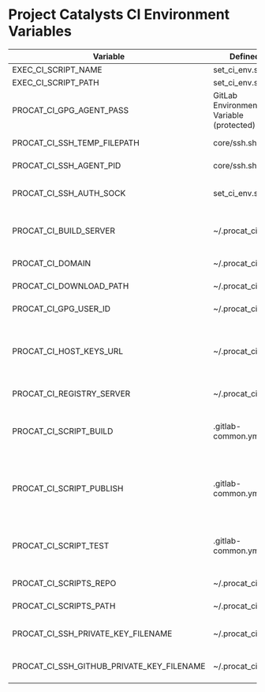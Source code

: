 # Project Catalysts CI Environment Variables

| Variable | Defined In | Description | Example  | Default  |
|----------|------------|-------------|----------|----------|
| EXEC_CI_SCRIPT_NAME | set_ci_env.sh | The CI script being executed | ./build.sh | n/a - calculated |
| EXEC_CI_SCRIPT_PATH | set_ci_env.sh | The path to the CI script being executed | . | n/a - calculated |
| PROCAT_CI_GPG_AGENT_PASS | GitLab Environment Variable (protected) | The password to GPG on the build server, used to gain access to other secrets such as docker login credentials | n/a | n/a - required |
| PROCAT_CI_SSH_TEMP_FILEPATH | core/ssh.sh | The temporary file used to hold the path to the the ssh agent created to support CI processes | n/a | n/a - calculated |
| PROCAT_CI_SSH_AGENT_PID | core/ssh.sh | The process ID of the ssh agent created to support CI processes | n/a | n/a - calculated |
| PROCAT_CI_SSH_AUTH_SOCK | set_ci_env.sh | The value to temporarily set to the SSH_AUTH_SOCK variable to when SSH is used within a CI process | n/a | n/a - calculated |
| PROCAT_CI_BUILD_SERVER | ~/.procat_ci_env.sh | The web server that acts as your organisation's build server (the server that hosts common build artefacts that are not stored within git). | build.registry.example.com | n/a - required   |
| PROCAT_CI_DOMAIN | ~/.procat_ci_env.sh | The domain name for the organisation (the domain that the CI services execute within).| example.com | n/a - required   |
| PROCAT_CI_DOWNLOAD_PATH | ~/.procat_ci_env.sh | The path used to cache dependencies / downloads sourced from the internet. | ~/downloads | ~/downloads || PROCAT_CI_GIT_SERVER | ~/.procat_ci_env.sh | The server that hosts the organisation's GIT source code repository. | gitlab.example.com | n/a - required   |
| PROCAT_CI_GPG_USER_ID | ~/.procat_ci_env.sh | The ID of the GPG user that was used to protect docker and registry passwords. | billy | ${USER} |
| PROCAT_CI_HOST_KEYS_URL | ~/.procat_ci_env.sh | Used to create a combined known_hosts file.  PROCAT_CI_HOST_KEYS_URL can be specified as an HTTP server URL that returns directory listings in JSON format, such as caddy.  Refer to the alpine-bash and debian-bash projects for example usage. | http://build.example.com/host_keys/ | n/a |
| PROCAT_CI_REGISTRY_SERVER | ~/.procat_ci_env.sh | The server that hosts the organisation's docker registry. | registry.example.com | n/a - required   |
| PROCAT_CI_SCRIPT_BUILD | .gitlab-common.yml | (.gitlab-ci.yml) The name of the script to execute in the build stage, e.g.<br>build:<br>&nbsp;&nbsp;script:<br>&nbsp;&nbsp;&nbsp;&nbsp;- PROCAT_CI_SCRIPT_BUILD='./mybuild.sh' | ./build.sh | ./build.sh |
| PROCAT_CI_SCRIPT_PUBLISH | .gitlab-common.yml | (.gitlab-ci.yml) The name of the script to execute in the build stage, e.g.<br>publish:<br>&nbsp;&nbsp;script:<br>&nbsp;&nbsp;&nbsp;&nbsp;- PROCAT_CI_SCRIPT_PUBLISH='./mypublish.sh' | ./publish.sh | ./publish.sh |
| PROCAT_CI_SCRIPT_TEST | .gitlab-common.yml |(.gitlab-ci.yml) The name of the script to execute in the test stage, e.g.<br>test:<br>&nbsp;&nbsp;script:<br>&nbsp;&nbsp;&nbsp;&nbsp;- PROCAT_CI_SCRIPT_TEST='./mytest.sh' | ./test.sh | ./test.sh |
| PROCAT_CI_SCRIPTS_REPO | ~/.procat_ci_env.sh | The URL of the repo that holds the Project Catalysts CI scripts. | git@gitlab.example.com:procat/ci-scripts.git | git@${PROCAT_CI_GIT_SERVER}:procat/ci-scripts.git |
| PROCAT_CI_SCRIPTS_PATH | ~/.procat_ci_env.sh | Used for debugging,   the path where Project Catalysts CI scripts are located from. | ~/src/ci-scripts | ~/src/ci-scripts |
| PROCAT_CI_SSH_PRIVATE_KEY_FILENAME | ~/.procat_ci_env.sh | The name of the private key file that will be added to the SSH agent, used for pulling dependent packages from the GIT server. | id_ed25519 | n/a - required |
| PROCAT_CI_SSH_GITHUB_PRIVATE_KEY_FILENAME | ~/.procat_ci_env.sh | The name of the private key file to be added to the SSH agent for GitHub, used for pulling dependent packages from the GitHub servers. | id_ed25519 | ${PROCAT_CI_SSH_PRIVATE_KEY_FILENAME} |
